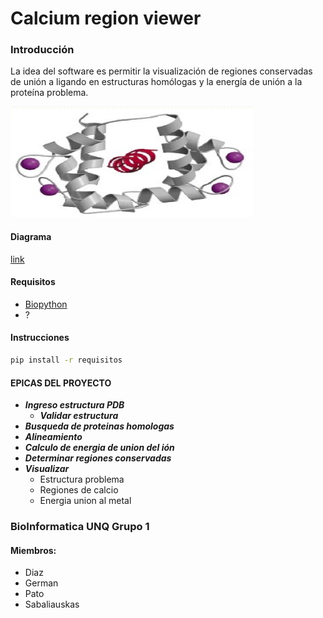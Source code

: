 


# Calcium region viewer

### Introducción
La idea del software es permitir la visualización de regiones conservadas de unión a ligando en estructuras homólogas y la energía de unión a la proteína problema.

![calmodulina](https://github.com/BioinformaticaUNQ/calcio_binding_regions_visualazer-grupo1/blob/master/extras/calmodulina.png)

#### Diagrama
[link](https://drive.google.com/file/d/1h2ju2dqpvOuVUFev65_zBPxWC4CvQwab/view?usp=sharing)


#### Requisitos
- [Biopython](https://biopython.org/)
- ?

#### Instrucciones

```bash
pip install -r requisitos
```

#### EPICAS DEL PROYECTO
- ***Ingreso estructura PDB***
  - ***Validar estructura***
- ***Busqueda de proteinas homologas***
- ***Alineamiento***
- ***Calculo de energia de union del ión***
- ***Determinar regiones conservadas***
- ***Visualizar***
  - Estructura problema
  - Regiones de calcio
  - Energia union al metal



### BioInformatica UNQ Grupo 1
#### Miembros:
- Diaz
- German
- Pato
- Sabaliauskas
